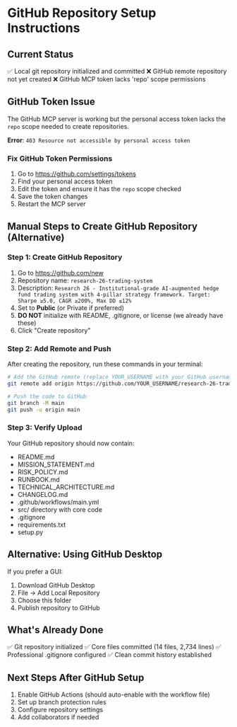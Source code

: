 # GitHub Repository Setup Instructions

## Current Status
✅ Local git repository initialized and committed
❌ GitHub remote repository not yet created
❌ GitHub MCP token lacks 'repo' scope permissions

## GitHub Token Issue
The GitHub MCP server is working but the personal access token lacks the `repo` scope needed to create repositories. 

**Error**: `403 Resource not accessible by personal access token`

### Fix GitHub Token Permissions
1. Go to https://github.com/settings/tokens
2. Find your personal access token
3. Edit the token and ensure it has the `repo` scope checked
4. Save the token changes
5. Restart the MCP server

## Manual Steps to Create GitHub Repository (Alternative)

### Step 1: Create GitHub Repository
1. Go to https://github.com/new
2. Repository name: `research-26-trading-system`
3. Description: `Research 26 - Institutional-grade AI-augmented hedge fund trading system with 4-pillar strategy framework. Target: Sharpe ≥5.0, CAGR ≥200%, Max DD ≤12%`
4. Set to **Public** (or Private if preferred)
5. **DO NOT** initialize with README, .gitignore, or license (we already have these)
6. Click "Create repository"

### Step 2: Add Remote and Push
After creating the repository, run these commands in your terminal:

```bash
# Add the GitHub remote (replace YOUR_USERNAME with your GitHub username)
git remote add origin https://github.com/YOUR_USERNAME/research-26-trading-system.git

# Push the code to GitHub
git branch -M main
git push -u origin main
```

### Step 3: Verify Upload
Your GitHub repository should now contain:
- README.md
- MISSION_STATEMENT.md  
- RISK_POLICY.md
- RUNBOOK.md
- TECHNICAL_ARCHITECTURE.md
- CHANGELOG.md
- .github/workflows/main.yml
- src/ directory with core code
- .gitignore
- requirements.txt
- setup.py

## Alternative: Using GitHub Desktop
If you prefer a GUI:
1. Download GitHub Desktop
2. File → Add Local Repository
3. Choose this folder
4. Publish repository to GitHub

## What's Already Done
✅ Git repository initialized
✅ Core files committed (14 files, 2,734 lines)
✅ Professional .gitignore configured
✅ Clean commit history established

## Next Steps After GitHub Setup
1. Enable GitHub Actions (should auto-enable with the workflow file)
2. Set up branch protection rules
3. Configure repository settings
4. Add collaborators if needed

